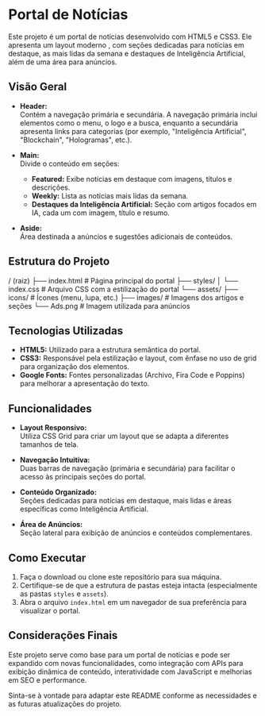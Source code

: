 # Portal de Notícias

Este projeto é um portal de notícias desenvolvido com HTML5 e CSS3. Ele apresenta um layout moderno , com seções dedicadas para notícias em destaque, as mais lidas da semana e destaques de Inteligência Artificial, além de uma área para anúncios.

## Visão Geral

- **Header:**  
  Contém a navegação primária e secundária. A navegação primária inclui elementos como o menu, o logo e a busca, enquanto a secundária apresenta links para categorias (por exemplo, "Inteligência Artificial", "Blockchain", "Hologramas", etc.).

- **Main:**  
  Divide o conteúdo em seções:
  - **Featured:** Exibe notícias em destaque com imagens, títulos e descrições.
  - **Weekly:** Lista as notícias mais lidas da semana.
  - **Destaques da Inteligência Artificial:** Seção com artigos focados em IA, cada um com imagem, título e resumo.

- **Aside:**  
  Área destinada a anúncios e sugestões adicionais de conteúdos.

## Estrutura do Projeto

/ (raiz) ├── index.html # Página principal do portal ├── styles/ │ └── index.css # Arquivo CSS com a estilização do portal └── assets/ ├── icons/ # Ícones (menu, lupa, etc.) ├── images/ # Imagens dos artigos e seções └── Ads.png # Imagem utilizada para anúncios



## Tecnologias Utilizadas

- **HTML5:** Utilizado para a estrutura semântica do portal.
- **CSS3:** Responsável pela estilização e layout, com ênfase no uso de grid para organização dos elementos.
- **Google Fonts:** Fontes personalizadas (Archivo, Fira Code e Poppins) para melhorar a apresentação do texto.

## Funcionalidades

- **Layout Responsivo:**  
  Utiliza CSS Grid para criar um layout que se adapta a diferentes tamanhos de tela.

- **Navegação Intuitiva:**  
  Duas barras de navegação (primária e secundária) para facilitar o acesso às principais seções do portal.

- **Conteúdo Organizado:**  
  Seções dedicadas para notícias em destaque, mais lidas e áreas específicas como Inteligência Artificial.

- **Área de Anúncios:**  
  Seção lateral para exibição de anúncios e conteúdos complementares.

## Como Executar

1. Faça o download ou clone este repositório para sua máquina.
2. Certifique-se de que a estrutura de pastas esteja intacta (especialmente as pastas `styles` e `assets`).
3. Abra o arquivo `index.html` em um navegador de sua preferência para visualizar o portal.

## Considerações Finais

Este projeto serve como base para um portal de notícias e pode ser expandido com novas funcionalidades, como integração com APIs para exibição dinâmica de conteúdo, interatividade com JavaScript e melhorias em SEO e performance.

Sinta-se à vontade para adaptar este README conforme as necessidades e as futuras atualizações do projeto.
